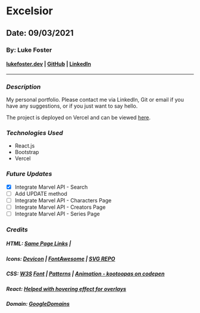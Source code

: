 # Excelsior

## Date: 09/03/2021

### By: Luke Foster

#### [lukefoster.dev](https://www.lukefoster.dev/) | [GitHub](https://github.com/lfoster1150) | [LinkedIn](https://www.linkedin.com/in/luke-foster-61a31782/)

---

### **_Description_**

My personal portfolio. Please contact me via LinkedIn, Git or email if you have any suggestions, or if you just want to say hello.

The project is deployed on Vercel and can be viewed [here](https://www.lukefoster.dev/).

### **_Technologies Used_**

- React.js
- Bootstrap
- Vercel

### **_Future Updates_**

- [x] Integrate Marvel API - Search
- [ ] Add UPDATE method
- [ ] Integrate Marvel API - Characters Page
- [ ] Integrate Marvel API - Creators Page
- [ ] Integrate Marvel API - Series Page

### **_Credits_**

##### HTML: [Same Page Links](https://www.computerhope.com/issues/ch000049.htm) | []()

##### Icons: [Devicon](https://devicon.dev/) | [FontAwesome](https://www.w3resource.com/icon/font-awesome/web-application-icons/external-link.php) | [SVG REPO](https://www.svgrepo.com/)

##### CSS: [W3S](www.w3schools.com) [Font](https://fonts.google.com/share?selection.family=Ubuntu:ital,wght@0,300;0,400;0,500;0,700;1,300;1,400;1,500;1,700) | [Patterns](https://www.toptal.com/designers/subtlepatterns/) | [Animation - kootoopas on codepen](https://codepen.io/kootoopas/pen/reyqg)

##### React: [Helped with hovering effect for overlays](https://upmostly.com/tutorials/react-onhover-event-handling-with-examples)

##### Domain: [GoogleDomains](https://domains.google.com/)
